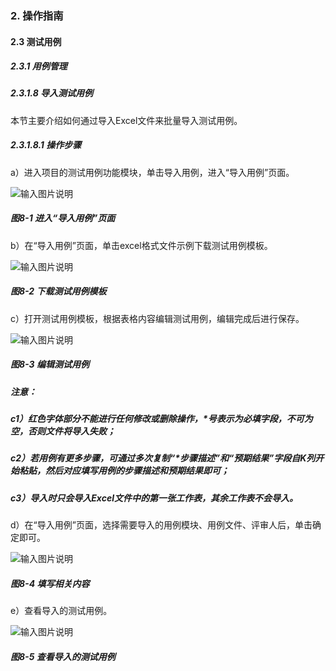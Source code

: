 ### 2. 操作指南

#### 2.3 测试用例

##### 2.3.1 用例管理

##### 2.3.1.8 导入测试用例

本节主要介绍如何通过导入Excel文件来批量导入测试用例。

##### 2.3.1.8.1 操作步骤

a）进入项目的测试用例功能模块，单击导入用例，进入“导入用例”页面。

![输入图片说明](../../../../images/SoFlu%E5%85%A8%E8%87%AA%E5%8A%A8%E6%B5%8B%E8%AF%95%E5%B9%B3%E5%8F%B0%E6%95%99%E7%A8%8B/2.%20%E6%93%8D%E4%BD%9C%E6%8C%87%E5%8D%97/3.%20%E6%B5%8B%E8%AF%95%E7%94%A8%E4%BE%8B/1.%20%E7%94%A8%E4%BE%8B%E7%AE%A1%E7%90%86/8-1.png)

##### 图8-1 进入“导入用例”页面

b）在“导入用例”页面，单击excel格式文件示例下载测试用例模板。

![输入图片说明](../../../../images/SoFlu%E5%85%A8%E8%87%AA%E5%8A%A8%E6%B5%8B%E8%AF%95%E5%B9%B3%E5%8F%B0%E6%95%99%E7%A8%8B/2.%20%E6%93%8D%E4%BD%9C%E6%8C%87%E5%8D%97/3.%20%E6%B5%8B%E8%AF%95%E7%94%A8%E4%BE%8B/1.%20%E7%94%A8%E4%BE%8B%E7%AE%A1%E7%90%86/8-2.png)

##### 图8-2 下载测试用例模板

c）打开测试用例模板，根据表格内容编辑测试用例，编辑完成后进行保存。

![输入图片说明](../../../../images/SoFlu%E5%85%A8%E8%87%AA%E5%8A%A8%E6%B5%8B%E8%AF%95%E5%B9%B3%E5%8F%B0%E6%95%99%E7%A8%8B/2.%20%E6%93%8D%E4%BD%9C%E6%8C%87%E5%8D%97/3.%20%E6%B5%8B%E8%AF%95%E7%94%A8%E4%BE%8B/1.%20%E7%94%A8%E4%BE%8B%E7%AE%A1%E7%90%86/8-3.png)

##### 图8-3 编辑测试用例

##### 注意：

##### c1）红色字体部分不能进行任何修改或删除操作，*号表示为必填字段，不可为空，否则文件将导入失败；

##### c2）若用例有更多步骤，可通过多次复制“*步骤描述”和“预期结果”字段自K列开始粘贴，然后对应填写用例的步骤描述和预期结果即可；

##### c3）导入时只会导入Excel文件中的第一张工作表，其余工作表不会导入。

d）在“导入用例”页面，选择需要导入的用例模块、用例文件、评审人后，单击确定即可。

![输入图片说明](../../../../images/SoFlu%E5%85%A8%E8%87%AA%E5%8A%A8%E6%B5%8B%E8%AF%95%E5%B9%B3%E5%8F%B0%E6%95%99%E7%A8%8B/2.%20%E6%93%8D%E4%BD%9C%E6%8C%87%E5%8D%97/3.%20%E6%B5%8B%E8%AF%95%E7%94%A8%E4%BE%8B/1.%20%E7%94%A8%E4%BE%8B%E7%AE%A1%E7%90%86/8-4.png)

##### 图8-4 填写相关内容

e）查看导入的测试用例。

![输入图片说明](../../../../images/SoFlu%E5%85%A8%E8%87%AA%E5%8A%A8%E6%B5%8B%E8%AF%95%E5%B9%B3%E5%8F%B0%E6%95%99%E7%A8%8B/2.%20%E6%93%8D%E4%BD%9C%E6%8C%87%E5%8D%97/3.%20%E6%B5%8B%E8%AF%95%E7%94%A8%E4%BE%8B/1.%20%E7%94%A8%E4%BE%8B%E7%AE%A1%E7%90%86/8-5.png)

##### 图8-5 查看导入的测试用例
